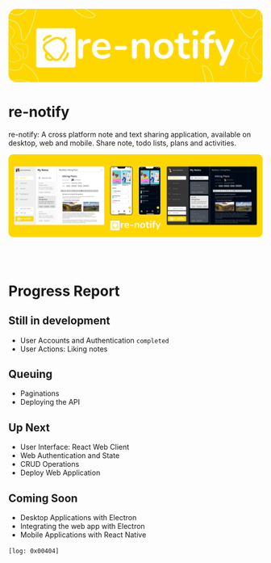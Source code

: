 <p align='center'>
  <img src="https://github.com/Johnmiicheal/re-notify/blob/main/public/banner-notify.png?raw=true" />
 </p>

# re-notify
re-notify: A cross platform note and text sharing application, available on desktop, web and mobile. Share note, todo lists, plans and activities. 

<p align='center'>
  <img src="https://github.com/Johnmiicheal/re-notify/blob/main/public/renoo-view.png" />
 </p>
 <br/>
 <br/>

# Progress Report


## Still in development

* User Accounts and Authentication `completed`
* User Actions: Liking notes

## Queuing
* Paginations
* Deploying the API

## Up Next
* User Interface: React Web Client
* Web Authentication and State
* CRUD Operations 
* Deploy Web Application

## Coming Soon
* Desktop Applications with Electron 
* Integrating the web app with Electron
* Mobile Applications with React Native

```[log: 0x00404]```
